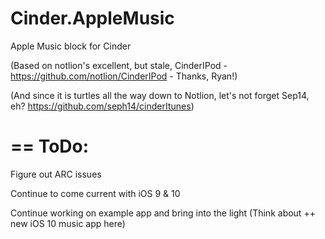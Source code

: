 # Cinder.AppleMusic

Apple Music block for Cinder 

(Based on notlion's excellent, but stale, CinderIPod - https://github.com/notlion/CinderIPod - Thanks, Ryan!)

(And since it is turtles all the way down to Notlion, let's not forget Sep14, eh? https://github.com/seph14/cinderItunes)

==
ToDo:
==
Figure out ARC issues

Continue to come current with iOS 9 & 10

Continue working on example app and bring into the light
(Think about ++ new iOS 10 music app here)
